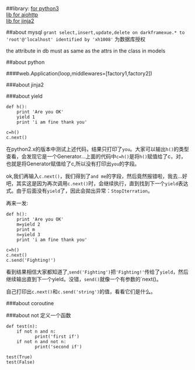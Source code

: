 ##library:
[for python3](https://docs.python.org/3/library/inspect.html)<br>
[lib for aiohttp](http://aiohttp.readthedocs.org/en/stable/web.html)<br>
[lib for jinja2](http://docs.jinkan.org/docs/jinja2/api.html#id1)<br>

##about mysql
`grant select,insert,update,delete on darkframexue.* to 'root'@'localhost' identified by 'xh1008'`	为数据库授权

the attribute in db must as same as the attrs in the class in models

##about python

####web.Application(loop,middlewares=[factory1,factory2])


###about jinja2

###about yield 
```
def h():
	print 'Are you OK'
	yield 1
	print 'i am fine thank you'

c=h()
c.next()
```

在python2.x的版本中测试上述代码，结果只打印了`you`。大家可以输出`h()`的类型查看，会发现它是一个Generator...上面的代码中`c=h()`是将`h()`赋值给了c，对，也就是将Generator赋值给了c,所以没有打印出`you`的字段。

ok,我们再输入`c.next()`，我们得到了`and me`的字段，然后竟然报错啦，我去...好吧，其实这是因为再次调用`c.next()`时，会继续执行，直到找到下一个`yield`表达式。由于后面没有`yield`了，因此会拋出异常：`StopIterration`。

再来一发:

```
def h():
	print 'Are you OK'
	m=yield 2
	print m
	n=yield 3
	print 'i am fine thank you'

c=h()
c.next()
c.send('Fighting!')
```

看到结果相信大家都知道了,`send('Fighting')`把`'Fighting!'`传给了`yield`，然后继续输出直到下一个yield。没错，`send()`就像一个有参数的`next()。

自己打印出`c.next()`和`c.send('string')`的值，看看它们是什么。

###about coroutine

###about not 
定义一个函数

```
def test(n):
    if not n and n:
           print('first if')
    if not n and not n:
           print('second if')   

test(True)
test(False)
```


